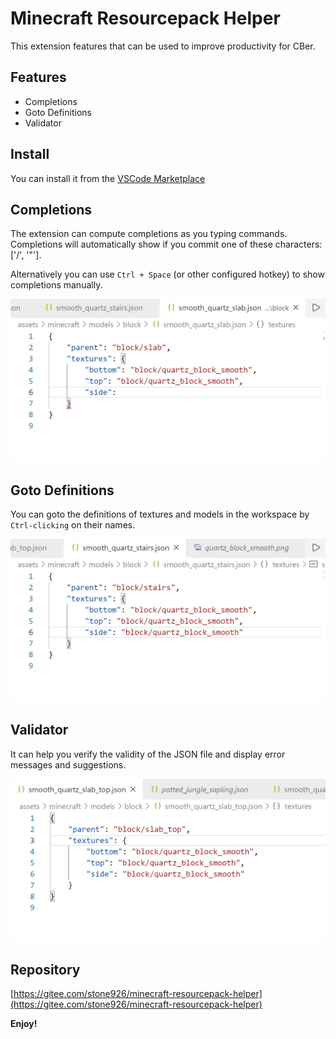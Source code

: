 # Minecraft Resourcepack Helper

This extension features that can be used to improve productivity for CBer.

## Features

- Completions
- Goto Definitions
- Validator

## Install

You can install it from the [VSCode Marketplace](https://marketplace.visualstudio.com/items?itemName=stone926.minecraft-resourcepack-helper)

## Completions

The extension can compute completions as you typing commands. Completions will automatically show if you commit one of these characters: ['/', '"'].

Alternatively you can use `Ctrl + Space` (or other configured hotkey) to show completions manually.

![completion](./assets/completion.gif)

## Goto Definitions

You can goto the definitions of textures and models in the workspace by `Ctrl-clicking` on their names.

![definition](./assets/definition.gif)

## Validator

It can help you verify the validity of the JSON file and display error messages and suggestions.

![validitor](./assets/validitor.gif)

## Repository
[https://gitee.com/stone926/minecraft-resourcepack-helper](https://gitee.com/stone926/minecraft-resourcepack-helper)

**Enjoy!**